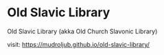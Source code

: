 # Old Slavic Library

Old Slavic Library (akka Old Church Slavonic Library)

visit: https://mudroljub.github.io/old-slavic-library/

